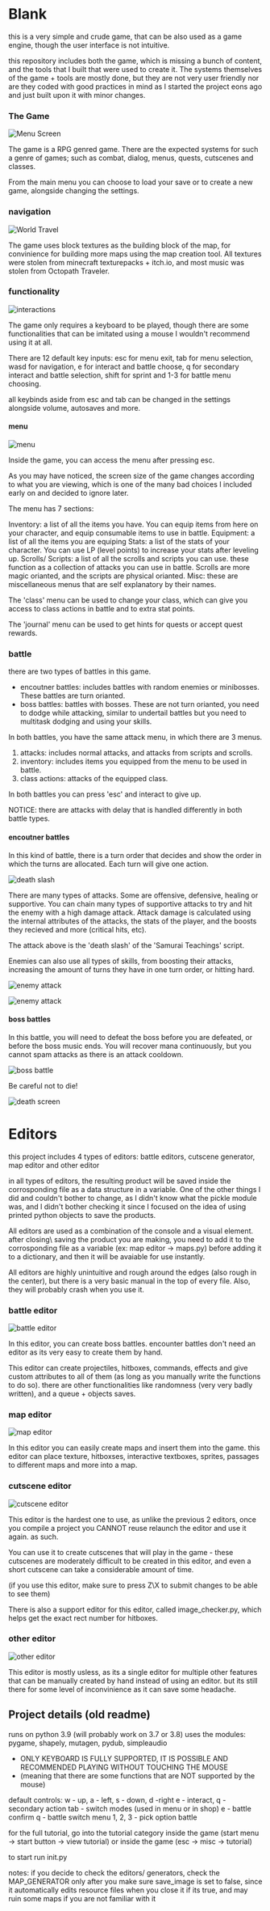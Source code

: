 # Blank

this is a very simple and crude game, that can be also used as a game engine, though the user interface is not intuitive.

this repository includes both the game, which is missing a bunch of content, and the tools that I built that were used to create it. The systems themselves of the game + tools are mostly done, but they are not very user friendly nor are they coded with good practices in mind as I started the project eons ago and just built upon it with minor changes.

### The Game

![Menu Screen](readme/ss1.png)

The game is a RPG genred game. There are the expected systems for such a genre of games; such as combat, dialog, menus, quests, cutscenes and classes.

From the main menu you can choose to load your save or to create a new game, alongside changing the settings.

### navigation

![World Travel](readme/ss2.png)

The game uses block textures as the building block of the map, for convinience for building more maps using the map creation tool. All textures were stolen from minecraft texturepacks + itch.io, and most music was stolen from Octopath Traveler.

### functionality

![interactions](readme/ss3.png)

The game only requires a keyboard to be played, though there are some functionalities that can be imitated using a mouse I wouldn't recommend using it at all.

There are 12 default key inputs: esc for menu exit, tab for menu selection, wasd for navigation, e for interact and battle choose, q for secondary interact and battle selection, shift for sprint and 1-3 for battle menu choosing.

all keybinds aside from esc and tab can be changed in the settings alongside volume, autosaves and more.

#### menu

![menu](readme/ss4.png)

Inside the game, you can access the menu after pressing esc. 

As you may have noticed, the screen size of the game changes according to what you are viewing, which is one of the many bad choices I included early on and decided to ignore later.

The menu has 7 sections:

Inventory: a list of all the items you have. You can equip items from here on your character, and equip consumable items to use in battle.
Equipment: a list of all the items you are equiping
Stats: a list of the stats of your character. You can use LP (level points) to increase your stats after leveling up.
Scrolls/ Scripts: a list of all the scrolls and scripts you can use. these function as a collection of attacks you can use in battle. Scrolls are more magic orianted, and the scripts are physical orianted.
Misc: these are miscellaneous menus that are self explanatory by their names.

The 'class' menu can be used to change your class, which can give you access to class actions in battle and to extra stat points.

The 'journal' menu can be used to get hints for quests or accept quest rewards.

### battle

there are two types of battles in this game.
- encoutner battles: includes battles with random enemies or minibosses. These battles are turn orianted.
- boss battles: battles with bosses. These are not turn orianted, you need to dodge while attacking, similar to undertail battles but you need to multitask dodging and using your skills.

In both battles, you have the same attack menu, in which there are 3 menus.
1. attacks: includes normal attacks, and attacks from scripts and scrolls.
2. inventory: includes items you equipped from the menu to be used in battle.
3. class actions: attacks of the equipped class.

In both battles you can press 'esc' and interact to give up.

NOTICE: there are attacks with delay that is handled differently in both battle types.

#### encoutner battles

In this kind of battle, there is a turn order that decides and show the order in which the turns are allocated. Each turn will give one action.

![death slash](readme/gf1.gif)

There are many types of attacks. Some are offensive, defensive, healing or supportive. You can chain many types of supportive attacks to try and hit the enemy with a high damage attack. Attack damage is calculated using the internal attributes of the attacks, the stats of the player, and the boosts they recieved and more (critical hits, etc).

The attack above is the 'death slash' of the 'Samurai Teachings' script.

Enemies can also use all types of skills, from boosting their attacks, increasing the amount of turns they have in one turn order, or hitting hard. 

![enemy attack](readme/gf2.gif)

![enemy attack](readme/gf3.gif)

#### boss battles

In this battle, you will need to defeat the boss before you are defeated, or before the boss music ends. You will recover mana continuously, but you cannot spam attacks as there is an attack cooldown.

![boss battle](readme/gf4.gif)

Be careful not to die!

![death screen](readme/ss5.png)

# Editors

this project includes 4 types of editors: battle editors, cutscene generator, map editor and other editor

in all types of editors, the resulting product will be saved inside the corrosponding file as a data structure in a variable. One of the other things I did and couldn't bother to change, as I didn't know what the pickle module was, and I didn't bother checking it since I focused on the idea of using printed python objects to save the products.

All editors are used as a combination of the console and a visual element. after closing\ saving the product you are making, you need to add it to the corrosponding file as a variable (ex: map editor -> maps.py) before adding it to a dictionary, and then it will be avaiable for use instantly.

All editors are highly unintuitive and rough around the edges (also rough in the center), but there is a very basic manual in the top of every file. Also, they will probably crash when you use it.

### battle editor

![battle editor](readme/gf5.gif)

In this editor, you can create boss battles. encounter battles don't need an editor as its very easy to create them by hand.

This editor can create projectiles, hitboxes, commands, effects and give custom attributes to all of them (as long as you manually write the functions to do so). there are other functionalities like randomness (very very badly written), and a queue + objects saves.

### map editor

![map editor](readme/gf6.gif)

In this editor you can easily create maps and insert them into the game. this editor can place texture, hitboxses, interactive textboxes, sprites, passages to different maps and more into a map.

### cutscene editor

![cutscene editor](readme/gf7.gif)

This editor is the hardest one to use, as unlike the previous 2 editors, once you compile a project you CANNOT reuse relaunch the editor and use it again. as such.

You can use it to create cutscenes that will play in the game - these cutscenes are moderately difficult to be created in this editor, and even a short cutscene can take a considerable amount of time.

(if you use this editor, make sure to press Z\X to submit changes to be able to see them) 

There is also a support editor for this editor, called image_checker.py, which helps get the exact rect number for hitboxes.

### other editor

![other editor](readme/ss6.png)

This editor is mostly usless, as its a single editor for multiple other features that can be manually created by hand instead of using an editor. but its still there for some level of inconvinience as it can save some headache.

## Project details (old readme)

runs on python 3.9 (will probably work on 3.7 or 3.8)
uses the modules:
pygame, shapely, mutagen, pydub, simpleaudio

* ONLY KEYBOARD IS FULLY SUPPORTED, IT IS POSSIBLE AND RECOMMENDED PLAYING WITHOUT TOUCHING THE MOUSE
* (meaning that there are some functions that are NOT supported by the mouse)

default controls:
w - up, a - left, s - down, d -right
e - interact, q - secondary action
tab - switch modes (used in menu or in shop)
e - battle confirm
q - battle switch menu
1, 2, 3 - pick option battle


for the full tutorial, go into the tutorial category inside the game
(start menu -> start button -> view tutorial)
or inside the game
(esc -> misc -> tutorial)

to start run init.py

notes:
if you decide to check the editors/ generators, check the MAP_GENERATOR only after you make sure save_image is set to false, since it automatically edits resource files when you close it if its true, and may ruin some maps if you are not familiar with it 
